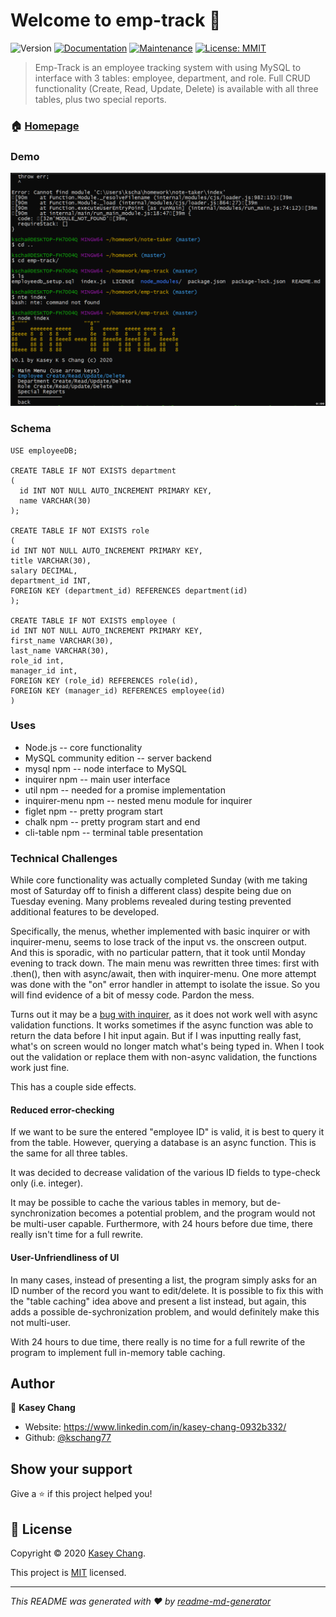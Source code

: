 # Welcome to emp-track 👋
![Version](https://img.shields.io/badge/version-0.1.0-blue.svg?cacheSeconds=2592000)
[![Documentation](https://img.shields.io/badge/documentation-yes-brightgreen.svg)](https://github.com/kschang77/emp-track#readme)
[![Maintenance](https://img.shields.io/badge/Maintained%3F-yes-green.svg)](https://github.com/kschang77/emp-track/graphs/commit-activity)
[![License: MMIT](https://img.shields.io/github/license/kschang77/emp-track)](https://github.com/kschang77/emp-track/blob/master/LICENSE)

> Emp-Track is an employee tracking system with using MySQL to interface with 3 tables: employee, department, and role. Full CRUD functionality (Create, Read, Update, Delete) is available with all three tables, plus two special reports. 


### 🏠 [Homepage](https://github.com/kschang77/emp-track#readme)


### Demo

![Demo Gif](emp-track.gif)

### Schema
```
USE employeeDB;

CREATE TABLE IF NOT EXISTS department
(
  id INT NOT NULL AUTO_INCREMENT PRIMARY KEY,
  name VARCHAR(30)
);

CREATE TABLE IF NOT EXISTS role
(
id INT NOT NULL AUTO_INCREMENT PRIMARY KEY,
title VARCHAR(30),
salary DECIMAL,
department_id INT,
FOREIGN KEY (department_id) REFERENCES department(id)
);

CREATE TABLE IF NOT EXISTS employee (
id INT NOT NULL AUTO_INCREMENT PRIMARY KEY,
first_name VARCHAR(30),
last_name VARCHAR(30),
role_id int,
manager_id int,
FOREIGN KEY (role_id) REFERENCES role(id),
FOREIGN KEY (manager_id) REFERENCES employee(id)
)
```
### Uses

* Node.js  -- core functionality
* MySQL community edition -- server backend
* mysql npm -- node interface to MySQL
* inquirer npm -- main user interface
* util npm -- needed for a promise implementation
* inquirer-menu npm -- nested menu module for inquirer
* figlet npm -- pretty program start
* chalk npm -- pretty program start and end
* cli-table npm -- terminal table presentation


### Technical Challenges

While core functionality was actually completed Sunday (with me taking most of Saturday off to finish a different class) despite being due on Tuesday evening. Many problems revealed during testing prevented additional features to be developed.

Specifically, the menus, whether implemented with basic inquirer or with inquirer-menu, seems to lose track of the input vs. the onscreen output. And this is sporadic, with no particular pattern, that it took until Monday evening to track down. The main menu was rewritten three times: first with .then(), then with async/await, then with inquirer-menu. One more attempt was done with the "on" error handler in attempt to isolate the issue. So you will find evidence of a bit of messy code. Pardon the mess. 

Turns out it may be a [bug with inquirer](https://github.com/SBoudrias/Inquirer.js/issues/912), as it does not work well with async validation functions. It works sometimes if the async function was able to return the data before I hit input again. But if I was inputting really fast, what's on screen would no longer match what's being typed in. When I took out the validation or replace them with non-async validation, the functions work just fine. 

This has a couple side effects. 

#### Reduced error-checking

If we want to be sure the entered "employee ID" is valid, it is best to query it from the table. However, querying a database is an async function. This is the same for all three tables. 

It was decided to decrease validation of the various ID fields to type-check only (i.e. integer). 

It may be possible to cache the various tables in memory, but de-synchronization becomes a potential problem, and the program would not be multi-user capable. Furthermore, with 24 hours before due time, there really isn't time for a full rewrite. 

#### User-Unfriendliness of UI

In many cases, instead of presenting a list, the program simply asks for an ID number of the record you want to edit/delete. It is possible to fix this with the "table caching" idea above and present a list instead, but again, this adds a possible de-sychronization problem, and would definitely make this not multi-user. 

With 24 hours to due time, there really is no time for a full rewrite of the program to implement full in-memory table caching. 


## Author

👤 **Kasey Chang**

* Website: https://www.linkedin.com/in/kasey-chang-0932b332/
* Github: [@kschang77](https://github.com/kschang77)

## Show your support

Give a ⭐️ if this project helped you!


## 📝 License

Copyright © 2020 [Kasey Chang](https://github.com/kschang77).

This project is [MIT](https://github.com/kschang77/emp-track/blob/master/LICENSE) licensed.

***
_This README was generated with ❤️ by [readme-md-generator](https://github.com/kefranabg/readme-md-generator)_
